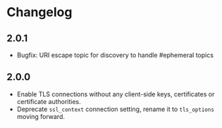 # Changelog

## 2.0.1

* Bugfix: URI escape topic for discovery to handle #ephemeral topics

## 2.0.0

* Enable TLS connections without any client-side keys, certificates or certificate authorities.
* Deprecate `ssl_context` connection setting, rename it to `tls_options` moving forward.
